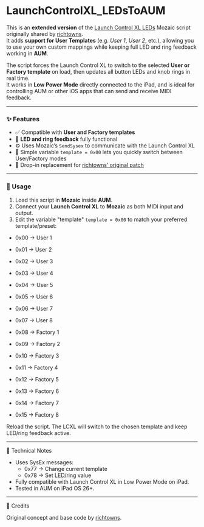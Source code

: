 # LaunchControlXL_LEDsToAUM

This is an **extended version** of the [Launch Control XL LEDs](https://patchstorage.com/launch-control-xl-leds/) Mozaic script originally shared by [richtowns](https://patchstorage.com/launch-control-xl-leds/).  
It adds **support for User Templates** (e.g. *User 1*, *User 2*, etc.), allowing you to use your own custom mappings while keeping full LED and ring feedback working in **AUM**.

The script forces the Launch Control XL to switch to the selected **User or Factory template** on load, then updates all button LEDs and knob rings in real time.  
It works in **Low Power Mode** directly connected to the iPad, and is ideal for controlling AUM or other iOS apps that can send and receive MIDI feedback.

---

### ✨ Features

- ✅ Compatible with **User and Factory templates**
- 🔄 **LED and ring feedback** fully functional
- ⚙️ Uses Mozaic’s `SendSysex` to communicate with the Launch Control XL
- 🧠 Simple variable `template = 0x00` lets you quickly switch between User/Factory modes
- 🧩 Drop-in replacement for [richtowns’ original patch](https://patchstorage.com/launch-control-xl-leds/)

---

### 🧰 Usage

1. Load this script in **Mozaic** inside **AUM**.  
2. Connect your **Launch Control XL** to **Mozaic** as both MIDI input and output.  
3. Edit the variable "template" `template = 0x00` to match your preferred template/preset:

- 0x00 → User 1
- 0x01 → User 2
- 0x02 → User 3
- 0x03 → User 4
- 0x04 → User 5
- 0x05 → User 6
- 0x06 → User 7
- 0x07 → User 8

- 0x08 → Factory 1
- 0x09 → Factory 2
- 0x10 → Factory 3
- 0x11 → Factory 4
- 0x12 → Factory 5
- 0x13 → Factory 6
- 0x14 → Factory 7
- 0x15 → Factory 8


Reload the script. The LCXL will switch to the chosen template and keep LED/ring feedback active.

---

🧠 Technical Notes

- Uses SysEx messages:
  - 0x77 → Change current template
  - 0x78 → Set LED/ring value
- Fully compatible with Launch Control XL in Low Power Mode on iPad.
- Tested in AUM on iPad OS 26+.

---

🙏 Credits

Original concept and base code by [richtowns](https://patchstorage.com/launch-control-xl-leds/).
